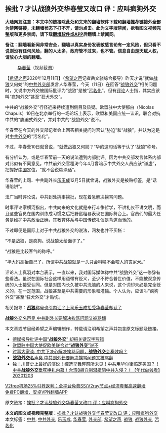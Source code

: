  <h2>挨批？才认战狼外交华春莹又改口 评：应叫疯狗外交</h2> <p class="notice"><b>大陆网友注意：本文中的链接除此处和文末的<a href="https://github.com/bannedbook/fanqiang" >翻墙</a>软件下载和<a href="https://github.com/killgcd/justmysocks/blob/master/README.md">翻墙推荐</a>链接外全部为禁网链接，未翻墙状态下打不开，请勿点击。此为文字版禁闻，欲看图文视频完整版和更多禁闻，请下载<a href="https://github.com/bannedbook/fanqiang">翻墙软件或APP</a>后翻墙上禁闻网。</p><p>备注：翻墙看新闻非常安全，翻墙以真实身份发表敏感言论有一定风险，但只看不说则没有任何风险，翻的人太多，政府管不过来，也不管。信息自由是天赋人权，请放心大胆的翻墙。</b></p>  <div class="entry"> <figure><figcaption><a href="https://www.bannedbook.org/bnews/tag/%E5%8D%8E%E6%98%A5%E8%8E%B9/" class="st_tag internal_tag" rel="tag" title="标签 华春莹 下的日志">华春莹</a>（视频截图）</figcaption></figure> <p>【<span class='wp_keywordlink_affiliate'><a href="https://www.soundofhope.org" title="希望之声" target="_blank">希望之声</a></span>2020年12月11日】（<a href="https://www.bannedbook.org/bnews/tag/%e5%b8%8c%e6%9c%9b%e4%b9%8b%e5%a3%b0/" class="st_tag internal_tag" rel="tag" title="标签 希望之声 下的日志">希望之声</a>记者岳文骁综合报导）昨天才说“就做<a href="https://www.bannedbook.org/bnews/tag/%E6%88%98%E7%8B%BC/" class="st_tag internal_tag" rel="tag" title="标签 战狼 下的日志">战狼</a>又何妨”的<a href="https://www.bannedbook.org/bnews/tag/%e4%b8%ad%e5%85%b1/" class="st_tag internal_tag" rel="tag" title="标签 中共 下的日志">中共</a><a href="https://www.bannedbook.org/bnews/tag/%E5%A4%96%E4%BA%A4%E9%83%A8/" class="st_tag internal_tag" rel="tag" title="标签 外交部 下的日志">外交部</a>发言人华春莹，今天（11日）在回答“<a href="https://www.bannedbook.org/bnews/tag/%E6%88%98%E7%8B%BC%E5%A4%96%E4%BA%A4/" class="st_tag internal_tag" rel="tag" title="标签 战狼外交 下的日志">战狼外交</a>”相关问题时，又说中方外交被国际批评为“战狼”是被“<a href="https://www.bannedbook.org/bnews/tag/%E6%B1%A1%E5%90%8D%E5%8C%96/" class="st_tag internal_tag" rel="tag" title="标签 污名化 下的日志">污名化</a>”。但有<span class='wp_keywordlink_affiliate'><a href="https://www.bannedbook.org/bnews/comments/" title="新闻评论" target="_blank">评论</a></span>人士指，其实应该叫“疯狗外交”甚至“狂犬外交”。</p> <p>中共的“战狼外交”行径近来持续遭到侧目及质疑。欧盟驻中大使郁白（Nicolas Chapuis）10日在北京举行的一场论坛上表示，欧盟和美国应统一认识，联合对抗中共的“胁迫式外交”，并对中共的“战狼外交”说不。</p> <p>华春莹在今天的外交部记者会上回答相关提问时否认“胁迫”和“战狼”，并认为这是对<a href="https://www.bannedbook.org/bnews/tag/%E4%B8%AD%E5%85%B1%E5%A4%96%E4%BA%A4/" class="st_tag internal_tag" rel="tag" title="标签 中共外交 下的日志">中共外交</a>的“污名化”。</p> <p>不过，华春莹10日就曾说，“就做战狼又何妨？”华的这句话等于认了“战狼”称号。</p>  <p>有分析认为，或是华春莹前一天的说法遭到内部批评。因为中共交部发言体系内部对此似有不同意见。中共前外交官程涛今年4月曾暗示中共外交人员应该“谦虚”，把握好<span class='wp_keywordlink_affiliate'><a href="https://www.bannedbook.org/" title="中国" target="_blank">中国</a></span>定位，“就不会说糊涂话”。</p> <p>华春莹的上司、中共副外长<a href="https://www.bannedbook.org/bnews/tag/%e4%b9%90%e7%8e%89%e6%88%90/" class="st_tag internal_tag" rel="tag" title="标签 乐玉成 下的日志">乐玉成</a>12月5日就曾说，战狼外交是被贴标签，是“话语陷阱”。</p> <p>法广当时评论说，中共到处挑事挨批，现在着急解决挨骂问题。</p> <p>时事评论家横河指出，中共向来的文化就是奉行斗争哲学，不讲礼仪不讲文明，而且这些官员在国内训练成习惯之后把野蛮粗暴表现在国际舞台上。官员们的最大任务是维护中共政治正确，其教育体系与中国传统礼仪是背道而驰的。</p>  <p>不过即便是国际上对于中共战狼外交的说法，网友也并不买帐：</p> <p>“不是战狼，是疯狗。说战狼太给面子了。”</p> <p>“战狼是比较客气的称呼。”</p> <p>“华大妈高抬自己了，所谓中共战狼就是一头只会叫唤不会咬人的丧家犬。”</p>  <p>评论人士真羽对本台表示，一直以来，我对国际媒体称中共“战狼外交”这一修辞有些看法。虽说在国际社会这样用语带有贬义，至少不符合普世价值，不能被观念传统的人士接受认同。但是对国内长久被中共洗脑的人来说，这个词却未必是完全贬义的，在一定范围，战狼甚至是中共需要的形象和灌输。个人认为，应该叫“疯狗外交”甚至“狂犬外交”才贴切。</p> <p>相关报导：<a data-ctorig="https://www.soundofhope.org/post/452452" data-cturl="https://www.google.com/url?client=internal-element-cse&amp;cx=007749283119516952101:0iwnfnkwnek&amp;q=https://www.soundofhope.org/post/452452&amp;sa=U&amp;ved=2ahUKEwiwyMyu8MXtAhUJzDgGHcHGA8EQFjADegQIBhAC&amp;usg=AOvVaw2Fi2yw5993KorQGVPpZuIo" href="https://www.google.com/url?client=internal-element-cse&amp;cx=007749283119516952101:0iwnfnkwnek&amp;q=https://www.soundofhope.org/post/452452&amp;sa=U&amp;ved=2ahUKEwiwyMyu8MXtAhUJzDgGHcHGA8EQFjADegQIBhAC&amp;usg=AOvVaw2Fi2yw5993KorQGVPpZuIo" target="_blank"><b>战狼</b>称号也引内讧？上司乐玉成拒受华春莹却认了</a></p> <p><a data-ctorig="https://www.soundofhope.org/post/450763" data-cturl="https://www.google.com/url?client=internal-element-cse&amp;cx=007749283119516952101:0iwnfnkwnek&amp;q=https://www.soundofhope.org/post/450763&amp;sa=U&amp;ved=2ahUKEwiwyMyu8MXtAhUJzDgGHcHGA8EQFjAGegQICBAC&amp;usg=AOvVaw3_r0A70PJNh8CGBQW9C1n_" href="https://www.google.com/url?client=internal-element-cse&amp;cx=007749283119516952101:0iwnfnkwnek&amp;q=https://www.soundofhope.org/post/450763&amp;sa=U&amp;ved=2ahUKEwiwyMyu8MXtAhUJzDgGHcHGA8EQFjAGegQICBAC&amp;usg=AOvVaw3_r0A70PJNh8CGBQW9C1n_" target="_blank"><b>战狼</b>外交名声臭 中共副外长要解决挨骂问题又被骂翻</a></p> <p>本文章或节目经希望之声编辑制作，转载请注明希望之声并包含原文标题及链接。</p>  <ul class='op-related-articles' title='相关阅读'> <li><a href='https://www.bannedbook.org/bnews/headline/20201211/1445572.html' target='_blank'>德媒报导批评中国“<b>战狼外交</b>” 却把关键汉字写错</a></li> <li><a href='https://www.bannedbook.org/bnews/headline/20201210/1445444.html' target='_blank'>欧盟驻中国大使促欧美联合对“<b>战狼外交</b>”说不</a></li> <li><a href='https://www.bannedbook.org/bnews/headline/20201210/1444967.html' target='_blank'>时事大家谈: 中共下决心解决挨骂问题，<b>战狼外交</b>会奏效吗？</a></li> <li><a href='https://www.bannedbook.org/bnews/comments/20201206/1442983.html' target='_blank'><b>战狼外交</b>名声臭 中共副外长要解决挨骂问题又被骂翻</a></li> <li><a href='https://www.bannedbook.org/bnews/taiwannews/20201203/1441586.html' target='_blank'>独！川普史上最好的演说！控选举舞弊前所未见！中共用华尔街搞定美国？！中共<b>战狼外交</b>垂死挣扎内幕！台湾8艘自制潜艇阻中共入侵？！【年代向钱看】20201203</a></li> </ul> <p class="texttj"> <a href="https://www.bannedbook.org/forum23/topic22702.html" target="_blank">V2free机场25%引荐返利：全平台免费SS/V2ray节点+经济套餐高速翻墙</a><br/> <a href="https://github.com/bannedbook/fanqiang/wiki/%E7%A6%81%E9%97%BB%E7%BD%91%E5%AE%89%E5%8D%93%E7%BF%BB%E5%A2%99%E6%96%B0%E9%97%BBAPP" target="_blank">免费PC翻墙、安卓VPN翻墙APP</a></p><p>原文链接：<a class="src_link"  href="https://www.soundofhope.org/post/452590" target="_blank">挨批？才认战狼外交华春莹又改口 评：应叫疯狗外交</a></p><a name='sharetosocial'></a>       <div><b>本文的图文或视频完整版</b>：<a href='https://www.bannedbook.org/bnews/comments/20201211/1445942.html'>挨批？才认战狼外交华春莹又改口 评：应叫疯狗外交</a></div>  </div><!--END ENTRY--> <div class="postfooter"> <div>本文标签：<a href="https://www.bannedbook.org/bnews/tag/%e4%b8%ad%e5%85%b1/" rel="tag">中共</a>, <a href="https://www.bannedbook.org/bnews/tag/%E4%B8%AD%E5%85%B1%E5%A4%96%E4%BA%A4/" rel="tag">中共外交</a>, <a href="https://www.bannedbook.org/bnews/tag/%e4%b9%90%e7%8e%89%e6%88%90/" rel="tag">乐玉成</a>, <a href="https://www.bannedbook.org/bnews/tag/%E5%8D%8E%E6%98%A5%E8%8E%B9/" rel="tag">华春莹</a>, <a href="https://www.bannedbook.org/bnews/tag/%E5%A4%96%E4%BA%A4%E9%83%A8/" rel="tag">外交部</a>, <a href="https://www.bannedbook.org/bnews/tag/%e5%b8%8c%e6%9c%9b%e4%b9%8b%e5%a3%b0/" rel="tag">希望之声</a>, <a href="https://www.bannedbook.org/bnews/tag/%E6%88%98%E7%8B%BC/" rel="tag">战狼</a>, <a href="https://www.bannedbook.org/bnews/tag/%E6%88%98%E7%8B%BC%E5%A4%96%E4%BA%A4/" rel="tag">战狼外交</a>, <a href="https://www.bannedbook.org/bnews/tag/%E6%B1%A1%E5%90%8D%E5%8C%96/" rel="tag">污名化</a></div>  </div><!--END POSTFOOTER--> 
